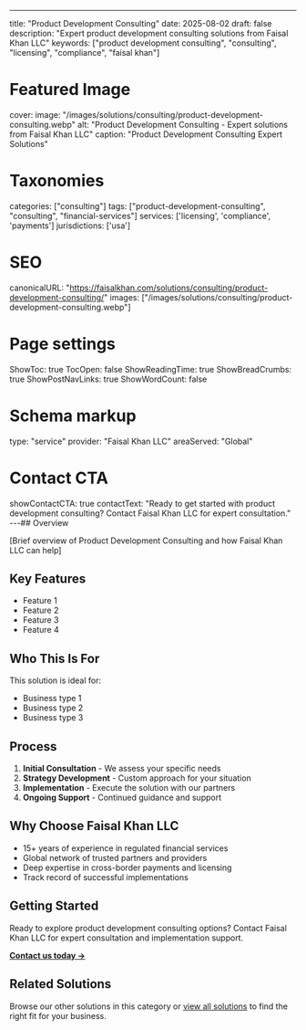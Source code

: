 ---
title: "Product Development Consulting"
date: 2025-08-02
draft: false
description: "Expert product development consulting solutions from Faisal Khan LLC"
keywords: ["product development consulting", "consulting", "licensing", "compliance", "faisal khan"]

# Featured Image
cover:
    image: "/images/solutions/consulting/product-development-consulting.webp"
    alt: "Product Development Consulting - Expert solutions from Faisal Khan LLC"
    caption: "Product Development Consulting Expert Solutions"

# Taxonomies
categories: ["consulting"]
tags: ["product-development-consulting", "consulting", "financial-services"]
services: ['licensing', 'compliance', 'payments']
jurisdictions: ['usa']

# SEO
canonicalURL: "https://faisalkhan.com/solutions/consulting/product-development-consulting/"
images: ["/images/solutions/consulting/product-development-consulting.webp"]

# Page settings
ShowToc: true
TocOpen: false
ShowReadingTime: true
ShowBreadCrumbs: true
ShowPostNavLinks: true
ShowWordCount: false

# Schema markup
type: "service"
provider: "Faisal Khan LLC"
areaServed: "Global"

# Contact CTA
showContactCTA: true
contactText: "Ready to get started with product development consulting? Contact Faisal Khan LLC for expert consultation."
---## Overview

[Brief overview of Product Development Consulting and how Faisal Khan LLC can help]

## Key Features

- Feature 1
- Feature 2  
- Feature 3
- Feature 4

## Who This Is For

This solution is ideal for:

- Business type 1
- Business type 2
- Business type 3

## Process

1. **Initial Consultation** - We assess your specific needs
2. **Strategy Development** - Custom approach for your situation  
3. **Implementation** - Execute the solution with our partners
4. **Ongoing Support** - Continued guidance and support

## Why Choose Faisal Khan LLC

- 15+ years of experience in regulated financial services
- Global network of trusted partners and providers
- Deep expertise in cross-border payments and licensing
- Track record of successful implementations

## Getting Started

Ready to explore product development consulting options? Contact Faisal Khan LLC for expert consultation and implementation support.

**[Contact us today →](mailto:contact@faisalkhan.com)**

## Related Solutions

Browse our other solutions in this category or [view all solutions](/solutions/) to find the right fit for your business.
